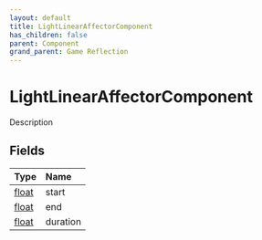 ```yaml
---
layout: default
title: LightLinearAffectorComponent
has_children: false
parent: Component
grand_parent: Game Reflection
---
```

# LightLinearAffectorComponent
Description 

## Fields

| Type | Name |
|:----------|:--------------|
| [float](/riftbreaker-wiki/docs/game-reflection/components/float/) | start |
| [float](/riftbreaker-wiki/docs/game-reflection/components/float/) | end |
| [float](/riftbreaker-wiki/docs/game-reflection/components/float/) | duration |

